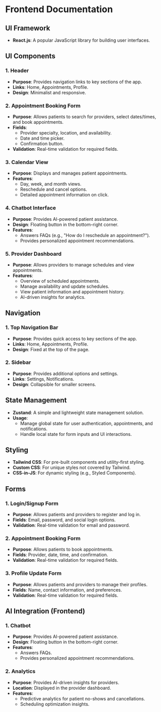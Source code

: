 # Frontend Documentation

## UI Framework
- **React.js**: A popular JavaScript library for building user interfaces.

## UI Components
### 1. Header
- **Purpose**: Provides navigation links to key sections of the app.
- **Links**: Home, Appointments, Profile.
- **Design**: Minimalist and responsive.

### 2. Appointment Booking Form
- **Purpose**: Allows patients to search for providers, select dates/times, and book appointments.
- **Fields**:
  - Provider specialty, location, and availability.
  - Date and time picker.
  - Confirmation button.
- **Validation**: Real-time validation for required fields.

### 3. Calendar View
- **Purpose**: Displays and manages patient appointments.
- **Features**:
  - Day, week, and month views.
  - Reschedule and cancel options.
  - Detailed appointment information on click.

### 4. Chatbot Interface
- **Purpose**: Provides AI-powered patient assistance.
- **Design**: Floating button in the bottom-right corner.
- **Features**:
  - Answers FAQs (e.g., "How do I reschedule an appointment?").
  - Provides personalized appointment recommendations.

### 5. Provider Dashboard
- **Purpose**: Allows providers to manage schedules and view appointments.
- **Features**:
  - Overview of scheduled appointments.
  - Manage availability and update schedules.
  - View patient information and appointment history.
  - AI-driven insights for analytics.

## Navigation
### 1. Top Navigation Bar
- **Purpose**: Provides quick access to key sections of the app.
- **Links**: Home, Appointments, Profile.
- **Design**: Fixed at the top of the page.

### 2. Sidebar
- **Purpose**: Provides additional options and settings.
- **Links**: Settings, Notifications.
- **Design**: Collapsible for smaller screens.

## State Management
- **Zustand**: A simple and lightweight state management solution.
- **Usage**:
  - Manage global state for user authentication, appointments, and notifications.
  - Handle local state for form inputs and UI interactions.

## Styling
- **Tailwind CSS**: For pre-built components and utility-first styling.
- **Custom CSS**: For unique styles not covered by Tailwind.
- **CSS-in-JS**: For dynamic styling (e.g., Styled Components).

## Forms
### 1. Login/Signup Form
- **Purpose**: Allows patients and providers to register and log in.
- **Fields**: Email, password, and social login options.
- **Validation**: Real-time validation for email and password.

### 2. Appointment Booking Form
- **Purpose**: Allows patients to book appointments.
- **Fields**: Provider, date, time, and confirmation.
- **Validation**: Real-time validation for required fields.

### 3. Profile Update Form
- **Purpose**: Allows patients and providers to manage their profiles.
- **Fields**: Name, contact information, and preferences.
- **Validation**: Real-time validation for required fields.

## AI Integration (Frontend)
### 1. Chatbot
- **Purpose**: Provides AI-powered patient assistance.
- **Design**: Floating button in the bottom-right corner.
- **Features**:
  - Answers FAQs.
  - Provides personalized appointment recommendations.

### 2. Analytics
- **Purpose**: Provides AI-driven insights for providers.
- **Location**: Displayed in the provider dashboard.
- **Features**:
  - Predictive analytics for patient no-shows and cancellations.
  - Scheduling optimization insights.
